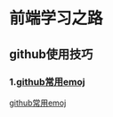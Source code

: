 <!--
 * @Author: atdow
 * @Date: 2021-04-23 23:29:36
 * @LastEditors: null
 * @LastEditTime: 2021-04-23 23:38:52
 * @Description: file content
-->
# 前端学习之路
## github使用技巧
### 1.[github常用emoj]("./github/emoj.md") 
[github常用emoj]("./github/emoj.md") 


